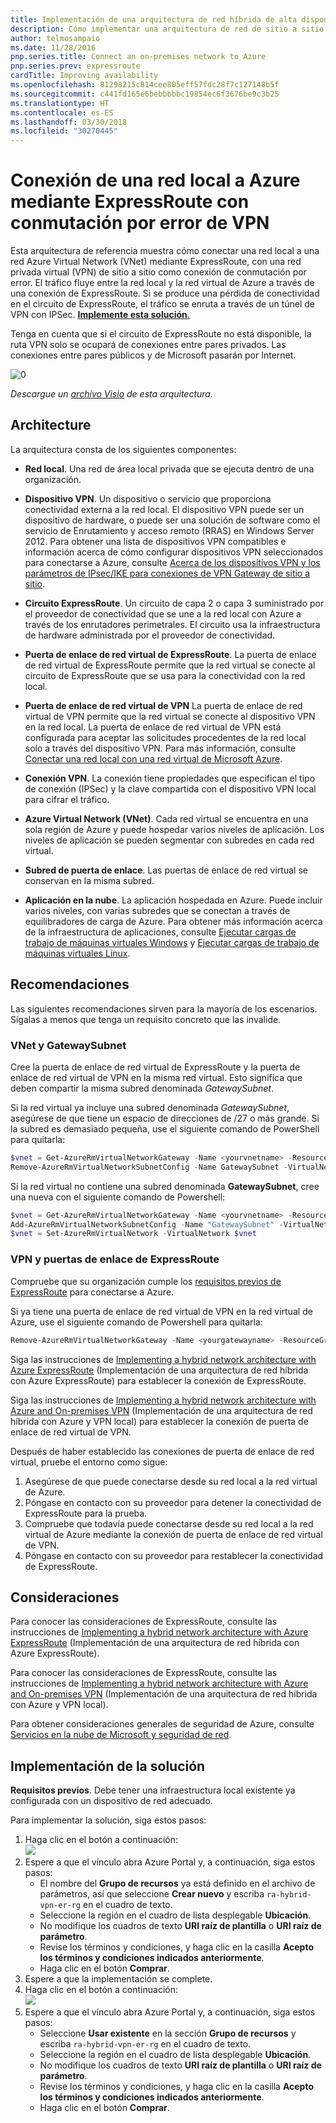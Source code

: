 ```yaml
---
title: Implementación de una arquitectura de red híbrida de alta disponibilidad
description: Cómo implementar una arquitectura de red de sitio a sitio segura que abarque una instancia de Azure Virtual Network y una red local conectada mediante ExpressRoute con conmutación por error de VPN Gateway.
author: telmosampaio
ms.date: 11/28/2016
pnp.series.title: Connect an on-premises network to Azure
pnp.series.prev: expressroute
cardTitle: Improving availability
ms.openlocfilehash: 81298215c814cee805eff57fdc28f7c127148b5f
ms.sourcegitcommit: c441fd165e6bebbbbbc19854ec6f3676be9c3b25
ms.translationtype: HT
ms.contentlocale: es-ES
ms.lasthandoff: 03/30/2018
ms.locfileid: "30270445"
---
```

# <a name="connect-an-on-premises-network-to-azure-using-expressroute-with-vpn-failover"></a>Conexión de una red local a Azure mediante ExpressRoute con conmutación por error de VPN

Esta arquitectura de referencia muestra cómo conectar una red local a una red Azure Virtual Network (VNet) mediante ExpressRoute, con una red privada virtual (VPN) de sitio a sitio como conexión de conmutación por error. El tráfico fluye entre la red local y la red virtual de Azure a través de una conexión de ExpressRoute. Si se produce una pérdida de conectividad en el circuito de ExpressRoute, el tráfico se enruta a través de un túnel de VPN con IPSec. [**Implemente esta solución**.](#deploy-the-solution)

Tenga en cuenta que si el circuito de ExpressRoute no está disponible, la ruta VPN solo se ocupará de conexiones entre pares privados. Las conexiones entre pares públicos y de Microsoft pasarán por Internet. 

![[0]][0]

*Descargue un [archivo Visio][visio-download] de esta arquitectura.*

## <a name="architecture"></a>Architecture 

La arquitectura consta de los siguientes componentes:

* **Red local**. Una red de área local privada que se ejecuta dentro de una organización.

* **Dispositivo VPN**. Un dispositivo o servicio que proporciona conectividad externa a la red local. El dispositivo VPN puede ser un dispositivo de hardware, o puede ser una solución de software como el servicio de Enrutamiento y acceso remoto (RRAS) en Windows Server 2012. Para obtener una lista de dispositivos VPN compatibles e información acerca de cómo configurar dispositivos VPN seleccionados para conectarse a Azure, consulte [Acerca de los dispositivos VPN y los parámetros de IPsec/IKE para conexiones de VPN Gateway de sitio a sitio][vpn-appliance].

* **Circuito ExpressRoute**. Un circuito de capa 2 o capa 3 suministrado por el proveedor de conectividad que se une a la red local con Azure a través de los enrutadores perimetrales. El circuito usa la infraestructura de hardware administrada por el proveedor de conectividad.

* **Puerta de enlace de red virtual de ExpressRoute**. La puerta de enlace de red virtual de ExpressRoute permite que la red virtual se conecte al circuito de ExpressRoute que se usa para la conectividad con la red local.

* **Puerta de enlace de red virtual de VPN** La puerta de enlace de red virtual de VPN permite que la red virtual se conecte al dispositivo VPN en la red local. La puerta de enlace de red virtual de VPN está configurada para aceptar las solicitudes procedentes de la red local solo a través del dispositivo VPN. Para más información, consulte [Conectar una red local con una red virtual de Microsoft Azure][connect-to-an-Azure-vnet].

* **Conexión VPN**. La conexión tiene propiedades que especifican el tipo de conexión (IPSec) y la clave compartida con el dispositivo VPN local para cifrar el tráfico.

* **Azure Virtual Network (VNet)**. Cada red virtual se encuentra en una sola región de Azure y puede hospedar varios niveles de aplicación. Los niveles de aplicación se pueden segmentar con subredes en cada red virtual.

* **Subred de puerta de enlace**. Las puertas de enlace de red virtual se conservan en la misma subred.

* **Aplicación en la nube**. La aplicación hospedada en Azure. Puede incluir varios niveles, con varias subredes que se conectan a través de equilibradores de carga de Azure. Para obtener más información acerca de la infraestructura de aplicaciones, consulte [Ejecutar cargas de trabajo de máquinas virtuales Windows][windows-vm-ra] y [Ejecutar cargas de trabajo de máquinas virtuales Linux][linux-vm-ra].

## <a name="recommendations"></a>Recomendaciones

Las siguientes recomendaciones sirven para la mayoría de los escenarios. Sígalas a menos que tenga un requisito concreto que las invalide.

### <a name="vnet-and-gatewaysubnet"></a>VNet y GatewaySubnet

Cree la puerta de enlace de red virtual de ExpressRoute y la puerta de enlace de red virtual de VPN en la misma red virtual. Esto significa que deben compartir la misma subred denominada *GatewaySubnet*.

Si la red virtual ya incluye una subred denominada *GatewaySubnet*, asegúrese de que tiene un espacio de direcciones de /27 o más grande. Si la subred es demasiado pequeña, use el siguiente comando de PowerShell para quitarla: 

```powershell
$vnet = Get-AzureRmVirtualNetworkGateway -Name <yourvnetname> -ResourceGroupName <yourresourcegroup>
Remove-AzureRmVirtualNetworkSubnetConfig -Name GatewaySubnet -VirtualNetwork $vnet
```

Si la red virtual no contiene una subred denominada **GatewaySubnet**, cree una nueva con el siguiente comando de Powershell:

```powershell
$vnet = Get-AzureRmVirtualNetworkGateway -Name <yourvnetname> -ResourceGroupName <yourresourcegroup>
Add-AzureRmVirtualNetworkSubnetConfig -Name "GatewaySubnet" -VirtualNetwork $vnet -AddressPrefix "10.200.255.224/27"
$vnet = Set-AzureRmVirtualNetwork -VirtualNetwork $vnet
```

### <a name="vpn-and-expressroute-gateways"></a>VPN y puertas de enlace de ExpressRoute

Compruebe que su organización cumple los [requisitos previos de ExpressRoute][expressroute-prereq] para conectarse a Azure.

Si ya tiene una puerta de enlace de red virtual de VPN en la red virtual de Azure, use el siguiente comando de Powershell para quitarla:

```powershell
Remove-AzureRmVirtualNetworkGateway -Name <yourgatewayname> -ResourceGroupName <yourresourcegroup>
```

Siga las instrucciones de [Implementing a hybrid network architecture with Azure ExpressRoute][implementing-expressroute] (Implementación de una arquitectura de red híbrida con Azure ExpressRoute) para establecer la conexión de ExpressRoute.

Siga las instrucciones de [Implementing a hybrid network architecture with Azure and On-premises VPN][implementing-vpn] (Implementación de una arquitectura de red híbrida con Azure y VPN local) para establecer la conexión de puerta de enlace de red virtual de VPN.

Después de haber establecido las conexiones de puerta de enlace de red virtual, pruebe el entorno como sigue:

1. Asegúrese de que puede conectarse desde su red local a la red virtual de Azure.
2. Póngase en contacto con su proveedor para detener la conectividad de ExpressRoute para la prueba.
3. Compruebe que todavía puede conectarse desde su red local a la red virtual de Azure mediante la conexión de puerta de enlace de red virtual de VPN.
4. Póngase en contacto con su proveedor para restablecer la conectividad de ExpressRoute.

## <a name="considerations"></a>Consideraciones

Para conocer las consideraciones de ExpressRoute, consulte las instrucciones de [Implementing a hybrid network architecture with Azure ExpressRoute][guidance-expressroute] (Implementación de una arquitectura de red híbrida con Azure ExpressRoute).

Para conocer las consideraciones de ExpressRoute, consulte las instrucciones de [Implementing a hybrid network architecture with Azure and On-premises VPN][guidance-vpn] (Implementación de una arquitectura de red híbrida con Azure y VPN local).

Para obtener consideraciones generales de seguridad de Azure, consulte [Servicios en la nube de Microsoft y seguridad de red][best-practices-security].

## <a name="deploy-the-solution"></a>Implementación de la solución

**Requisitos previos**. Debe tener una infraestructura local existente ya configurada con un dispositivo de red adecuado.

Para implementar la solución, siga estos pasos:

1. Haga clic en el botón a continuación:<br><a href="https://portal.azure.com/#create/Microsoft.Template/uri/https%3A%2F%2Fraw.githubusercontent.com%2Fmspnp%2Freference-architectures%2Fmaster%2Fhybrid-networking%2Fexpressroute-vpn-failover%2Fazuredeploy.json" target="_blank"><img src="http://azuredeploy.net/deploybutton.png"/></a>
2. Espere a que el vínculo abra Azure Portal y, a continuación, siga estos pasos:   
   * El nombre del **Grupo de recursos** ya está definido en el archivo de parámetros, así que seleccione **Crear nuevo** y escriba `ra-hybrid-vpn-er-rg` en el cuadro de texto.
   * Seleccione la región en el cuadro de lista desplegable **Ubicación**.
   * No modifique los cuadros de texto **URI raíz de plantilla** o **URI raíz de parámetro**.
   * Revise los términos y condiciones, y haga clic en la casilla **Acepto los términos y condiciones indicados anteriormente**.
   * Haga clic en el botón **Comprar**.
3. Espere a que la implementación se complete.
4. Haga clic en el botón a continuación:<br><a href="https://portal.azure.com/#create/Microsoft.Template/uri/https%3A%2F%2Fraw.githubusercontent.com%2Fmspnp%2Freference-architectures%2Fmaster%2Fhybrid-networking%2Fexpressroute-vpn-failover%2Fazuredeploy-expressRouteCircuit.json" target="_blank"><img src="http://azuredeploy.net/deploybutton.png"/></a>
5. Espere a que el vínculo abra Azure Portal y, a continuación, siga estos pasos:
   * Seleccione **Usar existente** en la sección **Grupo de recursos** y escriba `ra-hybrid-vpn-er-rg` en el cuadro de texto.
   * Seleccione la región en el cuadro de lista desplegable **Ubicación**.
   * No modifique los cuadros de texto **URI raíz de plantilla** o **URI raíz de parámetro**.
   * Revise los términos y condiciones, y haga clic en la casilla **Acepto los términos y condiciones indicados anteriormente**.
   * Haga clic en el botón **Comprar**.

<!-- links -->

[windows-vm-ra]: ../virtual-machines-windows/index.md
[linux-vm-ra]: ../virtual-machines-linux/index.md


[resource-manager-overview]: /azure/azure-resource-manager/resource-group-overview
[vpn-appliance]: /azure/vpn-gateway/vpn-gateway-about-vpn-devices
[azure-vpn-gateway]: /azure/vpn-gateway/vpn-gateway-about-vpngateways
[connect-to-an-Azure-vnet]: https://technet.microsoft.com/library/dn786406.aspx
[expressroute-prereq]: /azure/expressroute/expressroute-prerequisites
[implementing-expressroute]: ./expressroute.md
[implementing-vpn]: ./vpn.md
[guidance-expressroute]: ./expressroute.md
[guidance-vpn]: ./vpn.md
[best-practices-security]: /azure/best-practices-network-security
[visio-download]: https://archcenter.blob.core.windows.net/cdn/hybrid-network-architectures.vsdx
[0]: ./images/expressroute-vpn-failover.png "Arquitectura de una arquitectura de red híbrida de alta disponibilidad mediante ExpressRoute y VPN gateway"

